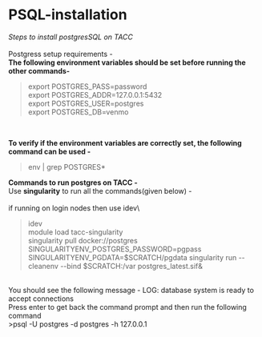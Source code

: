 # PSQL-installation
*Steps to install postgresSQL on TACC*\
<br>
Postgress setup requirements - \
**The following environment variables should be set before running the other commands-**
>export POSTGRES_PASS=password \
>export POSTGRES_ADDR=127.0.0.1:5432\
>export POSTGRES_USER=postgres\
>export POSTGRES_DB=venmo
<br>

**To verify if the environment variables are correctly set, the following command can be used -**
>env | grep POSTGRES*

**Commands to run postgres on TACC -**\
Use **singularity** to run all the commands(given below) -\
<br>
if running on login nodes then use idev\
 >idev\
 >module load tacc-singularity\
 >singularity pull docker://postgres\
 >SINGULARITYENV_POSTGRES_PASSWORD=pgpass SINGULARITYENV_PGDATA=$SCRATCH/pgdata singularity run  --cleanenv --bind $SCRATCH:/var postgres_latest.sif&
 <br>
 You should see the following message - LOG:  database system is ready to accept connections<br>
 Press enter to get back the command prompt and then run the following command <br>
 >psql -U postgres -d postgres -h 127.0.0.1
 
 
 
 
 
 







